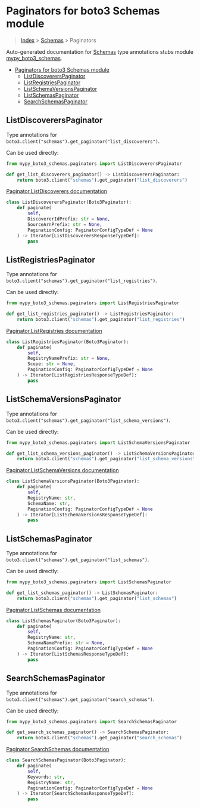 # Paginators for boto3 Schemas module

> [Index](../README.md) > [Schemas](./README.md) > Paginators

Auto-generated documentation for [Schemas](https://boto3.amazonaws.com/v1/documentation/api/latest/reference/services/schemas.html#Schemas)
type annotations stubs module [mypy_boto3_schemas](https://pypi.org/project/mypy-boto3-schemas/).

- [Paginators for boto3 Schemas module](#paginators-for-boto3-schemas-module)
  - [ListDiscoverersPaginator](#listdiscovererspaginator)
  - [ListRegistriesPaginator](#listregistriespaginator)
  - [ListSchemaVersionsPaginator](#listschemaversionspaginator)
  - [ListSchemasPaginator](#listschemaspaginator)
  - [SearchSchemasPaginator](#searchschemaspaginator)

## ListDiscoverersPaginator

Type annotations for `boto3.client("schemas").get_paginator("list_discoverers")`.

Can be used directly:

```python
from mypy_boto3_schemas.paginators import ListDiscoverersPaginator

def get_list_discoverers_paginator() -> ListDiscoverersPaginator:
    return boto3.client("schemas").get_paginator("list_discoverers")
```

[Paginator.ListDiscoverers documentation](https://boto3.amazonaws.com/v1/documentation/api/latest/reference/services/schemas.html#Schemas.Paginator.ListDiscoverers)

```python
class ListDiscoverersPaginator(Boto3Paginator):
    def paginate(
        self,
        DiscovererIdPrefix: str = None,
        SourceArnPrefix: str = None,
        PaginationConfig: PaginatorConfigTypeDef = None
    ) -> Iterator[ListDiscoverersResponseTypeDef]:
        pass
```
## ListRegistriesPaginator

Type annotations for `boto3.client("schemas").get_paginator("list_registries")`.

Can be used directly:

```python
from mypy_boto3_schemas.paginators import ListRegistriesPaginator

def get_list_registries_paginator() -> ListRegistriesPaginator:
    return boto3.client("schemas").get_paginator("list_registries")
```

[Paginator.ListRegistries documentation](https://boto3.amazonaws.com/v1/documentation/api/latest/reference/services/schemas.html#Schemas.Paginator.ListRegistries)

```python
class ListRegistriesPaginator(Boto3Paginator):
    def paginate(
        self,
        RegistryNamePrefix: str = None,
        Scope: str = None,
        PaginationConfig: PaginatorConfigTypeDef = None
    ) -> Iterator[ListRegistriesResponseTypeDef]:
        pass
```
## ListSchemaVersionsPaginator

Type annotations for `boto3.client("schemas").get_paginator("list_schema_versions")`.

Can be used directly:

```python
from mypy_boto3_schemas.paginators import ListSchemaVersionsPaginator

def get_list_schema_versions_paginator() -> ListSchemaVersionsPaginator:
    return boto3.client("schemas").get_paginator("list_schema_versions")
```

[Paginator.ListSchemaVersions documentation](https://boto3.amazonaws.com/v1/documentation/api/latest/reference/services/schemas.html#Schemas.Paginator.ListSchemaVersions)

```python
class ListSchemaVersionsPaginator(Boto3Paginator):
    def paginate(
        self,
        RegistryName: str,
        SchemaName: str,
        PaginationConfig: PaginatorConfigTypeDef = None
    ) -> Iterator[ListSchemaVersionsResponseTypeDef]:
        pass
```
## ListSchemasPaginator

Type annotations for `boto3.client("schemas").get_paginator("list_schemas")`.

Can be used directly:

```python
from mypy_boto3_schemas.paginators import ListSchemasPaginator

def get_list_schemas_paginator() -> ListSchemasPaginator:
    return boto3.client("schemas").get_paginator("list_schemas")
```

[Paginator.ListSchemas documentation](https://boto3.amazonaws.com/v1/documentation/api/latest/reference/services/schemas.html#Schemas.Paginator.ListSchemas)

```python
class ListSchemasPaginator(Boto3Paginator):
    def paginate(
        self,
        RegistryName: str,
        SchemaNamePrefix: str = None,
        PaginationConfig: PaginatorConfigTypeDef = None
    ) -> Iterator[ListSchemasResponseTypeDef]:
        pass
```
## SearchSchemasPaginator

Type annotations for `boto3.client("schemas").get_paginator("search_schemas")`.

Can be used directly:

```python
from mypy_boto3_schemas.paginators import SearchSchemasPaginator

def get_search_schemas_paginator() -> SearchSchemasPaginator:
    return boto3.client("schemas").get_paginator("search_schemas")
```

[Paginator.SearchSchemas documentation](https://boto3.amazonaws.com/v1/documentation/api/latest/reference/services/schemas.html#Schemas.Paginator.SearchSchemas)

```python
class SearchSchemasPaginator(Boto3Paginator):
    def paginate(
        self,
        Keywords: str,
        RegistryName: str,
        PaginationConfig: PaginatorConfigTypeDef = None
    ) -> Iterator[SearchSchemasResponseTypeDef]:
        pass
```